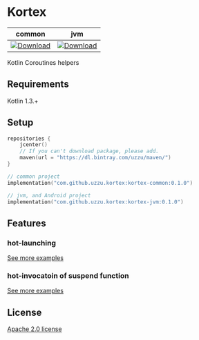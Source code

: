 # Kortex

common | jvm
--- | --- 
[ ![Download](https://api.bintray.com/packages/uzzu/maven/kortex-common/images/download.svg) ](https://bintray.com/uzzu/maven/kortex-common/_latestVersion) | [ ![Download](https://api.bintray.com/packages/uzzu/maven/kortex-jvm/images/download.svg) ](https://bintray.com/uzzu/maven/kortex-jvm/_latestVersion)

Kotlin Coroutines helpers

## Requirements

Kotlin 1.3.+

## Setup

```kotlin
repositories {
    jcenter()
    // If you can't download package, please add.
    maven(url = "https://dl.bintray.com/uzzu/maven/")
}
```

```kotlin
// common project
implementation("com.github.uzzu.kortex:kortex-common:0.1.0")

// jvm, and Android project
implementation("com.github.uzzu.kortex:kortex-jvm:0.1.0")
```

## Features

### hot-launching

[See more examples](subprojects/core-test/src/test/kotlin/com/github/uzzu/kortex/HotLaunchJvmTest.kt)


### hot-invocatoin of suspend function

[See more examples](subprojects/core-test/src/test/kotlin/com/github/uzzu/kortex/HotInvocationJvmTest.kt)

## License

[Apache 2.0 license](LICENSE.txt)


